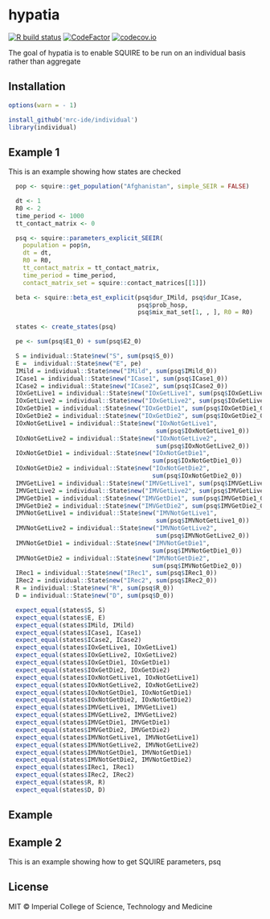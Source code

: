 
<!-- README.md is generated from README.Rmd. Please edit that file -->

# hypatia

<!-- badges: start -->

[![R build
status](https://github.com/mrc-ide/hypatia/workflows/R-CMD-check/badge.svg)](https://github.com/mrc-ide/hypatia/actions)
[![CodeFactor](https://www.codefactor.io/repository/github/mrc-ide/hypatia/badge)](https://www.codefactor.io/repository/github/mrc-ide/hypatia)
[![codecov.io](https://codecov.io/github/mrc-ide/hypatia/coverage.svg?branch=main)](https://codecov.io/github/mrc-ide/hypatia?branch=main)
<!-- badges: end -->

The goal of hypatia is to enable SQUIRE to be run on an individual basis
rather than aggregate

## Installation

``` r
options(warn = - 1) 

install_github('mrc-ide/individual')
library(individual)
```

## Example 1

This is an example showing how states are checked

``` r
  pop <- squire::get_population("Afghanistan", simple_SEIR = FALSE)

  dt <- 1
  R0 <- 2
  time_period <- 1000
  tt_contact_matrix <- 0

  psq <- squire::parameters_explicit_SEEIR(
    population = pop$n,
    dt = dt,
    R0 = R0,
    tt_contact_matrix = tt_contact_matrix,
    time_period = time_period,
    contact_matrix_set = squire::contact_matrices[[1]])

  beta <- squire::beta_est_explicit(psq$dur_IMild, psq$dur_ICase,
                                    psq$prob_hosp,
                                    psq$mix_mat_set[1, , ], R0 = R0)

  states <- create_states(psq)

  pe <- sum(psq$E1_0) + sum(psq$E2_0)

  S = individual::State$new("S", sum(psq$S_0))
  E =  individual::State$new("E", pe)
  IMild = individual::State$new("IMild", sum(psq$IMild_0))
  ICase1 = individual::State$new("ICase1", sum(psq$ICase1_0))
  ICase2 = individual::State$new("ICase2", sum(psq$ICase2_0))
  IOxGetLive1 = individual::State$new("IOxGetLive1", sum(psq$IOxGetLive1_0))
  IOxGetLive2 = individual::State$new("IOxGetLive2", sum(psq$IOxGetLive2_0))
  IOxGetDie1 = individual::State$new("IOxGetDie1", sum(psq$IOxGetDie1_0))
  IOxGetDie2 = individual::State$new("IOxGetDie2", sum(psq$IOxGetDie2_0))
  IOxNotGetLive1 = individual::State$new("IOxNotGetLive1",
                                         sum(psq$IOxNotGetLive1_0))
  IOxNotGetLive2 = individual::State$new("IOxNotGetLive2",
                                         sum(psq$IOxNotGetLive2_0))
  IOxNotGetDie1 = individual::State$new("IOxNotGetDie1",
                                        sum(psq$IOxNotGetDie1_0))
  IOxNotGetDie2 = individual::State$new("IOxNotGetDie2",
                                        sum(psq$IOxNotGetDie2_0))
  IMVGetLive1 = individual::State$new("IMVGetLive1", sum(psq$IMVGetLive1_0))
  IMVGetLive2 = individual::State$new("IMVGetLive2", sum(psq$IMVGetLive2_0))
  IMVGetDie1 = individual::State$new("IMVGetDie1", sum(psq$IMVGetDie1_0))
  IMVGetDie2 = individual::State$new("IMVGetDie2", sum(psq$IMVGetDie2_0))
  IMVNotGetLive1 = individual::State$new("IMVNotGetLive1",
                                         sum(psq$IMVNotGetLive1_0))
  IMVNotGetLive2 = individual::State$new("IMVNotGetLive2",
                                         sum(psq$IMVNotGetLive2_0))
  IMVNotGetDie1 = individual::State$new("IMVNotGetDie1",
                                        sum(psq$IMVNotGetDie1_0))
  IMVNotGetDie2 = individual::State$new("IMVNotGetDie2",
                                        sum(psq$IMVNotGetDie2_0))
  IRec1 = individual::State$new("IRec1", sum(psq$IRec1_0))
  IRec2 = individual::State$new("IRec2", sum(psq$IRec2_0))
  R = individual::State$new("R", sum(psq$R_0))
  D = individual::State$new("D", sum(psq$D_0))

  expect_equal(states$S, S)
  expect_equal(states$E, E)
  expect_equal(states$IMild, IMild)
  expect_equal(states$ICase1, ICase1)
  expect_equal(states$ICase2, ICase2)
  expect_equal(states$IOxGetLive1, IOxGetLive1)
  expect_equal(states$IOxGetLive2, IOxGetLive2)
  expect_equal(states$IOxGetDie1, IOxGetDie1)
  expect_equal(states$IOxGetDie2, IOxGetDie2)
  expect_equal(states$IOxNotGetLive1, IOxNotGetLive1)
  expect_equal(states$IOxNotGetLive2, IOxNotGetLive2)
  expect_equal(states$IOxNotGetDie1, IOxNotGetDie1)
  expect_equal(states$IOxNotGetDie2, IOxNotGetDie2)
  expect_equal(states$IMVGetLive1, IMVGetLive1)
  expect_equal(states$IMVGetLive2, IMVGetLive2)
  expect_equal(states$IMVGetDie1, IMVGetDie1)
  expect_equal(states$IMVGetDie2, IMVGetDie2)
  expect_equal(states$IMVNotGetLive1, IMVNotGetLive1)
  expect_equal(states$IMVNotGetLive2, IMVNotGetLive2)
  expect_equal(states$IMVNotGetDie1, IMVNotGetDie1)
  expect_equal(states$IMVNotGetDie2, IMVNotGetDie2)
  expect_equal(states$IRec1, IRec1)
  expect_equal(states$IRec2, IRec2)
  expect_equal(states$R, R)
  expect_equal(states$D, D)
```

## Example

## Example 2

This is an example showing how to get SQUIRE parameters, psq

## License

MIT © Imperial College of Science, Technology and Medicine
